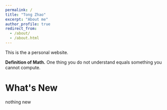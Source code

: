 ```yaml
---
permalink: /
title: "Tong Zhao"
excerpt: "About me"
author_profile: true
redirect_from: 
  - /about/
  - /about.html
---
```


This is the a personal website.

**Definition of Math.** One thing you do not understand equals something you cannot compute.

What's New
======
nothing new
